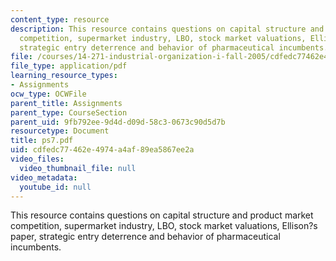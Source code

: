 ```yaml
---
content_type: resource
description: This resource contains questions on capital structure and product market
  competition, supermarket industry, LBO, stock market valuations, Ellison?s paper,
  strategic entry deterrence and behavior of pharmaceutical incumbents.
file: /courses/14-271-industrial-organization-i-fall-2005/cdfedc77462e4974a4af89ea5867ee2a_ps7.pdf
file_type: application/pdf
learning_resource_types:
- Assignments
ocw_type: OCWFile
parent_title: Assignments
parent_type: CourseSection
parent_uid: 9fb792ee-9d4d-d09d-58c3-0673c90d5d7b
resourcetype: Document
title: ps7.pdf
uid: cdfedc77-462e-4974-a4af-89ea5867ee2a
video_files:
  video_thumbnail_file: null
video_metadata:
  youtube_id: null
---
```

This resource contains questions on capital structure and product market competition, supermarket industry, LBO, stock market valuations, Ellison?s paper, strategic entry deterrence and behavior of pharmaceutical incumbents.

